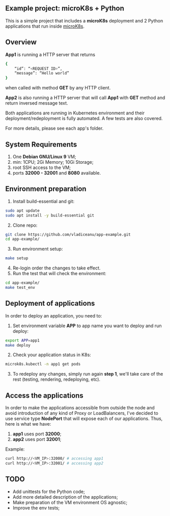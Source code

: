 ## Example project: microK8s + Python
This is a simple project that includes a <b>microK8s</b> deployment and 2 Python applications that run inside <a href="https://microk8s.io/">microK8s</a>.

## Overview
<b>App1</b> is running a HTTP server that returns 
```sh
{
    “id”: “<REQUEST ID>”,
    “message”: “Hello world”
}
```
when called with method <b>GET</b> by any HTTP client.

<b>App2</b> is also running a HTTP server that will call <b>App1</b> with <b>GET</b> method and return inversed message text.

Both applications are running in Kubernetes environment and their deployment/redeployment is fully automated. A few tests are also covered.

For more details, please see each app's folder.

## System Requirements
1. One <b>Debian GNU/Linux 9</b> VM; 
2. min: 1CPU; 2Gi Memory; 10Gi Storage;<br>
2. root SSH access to the VM;<br>
3. ports <b>32000 - 32001</b> and <b>8080</b> available.

## Environment preparation
1. Install build-essential and git: 
```sh
sudo apt update
sudo apt install -y build-essential git
```
2. Clone repo:
```sh
git clone https://github.com/vladiceanu/app-example.git
cd app-example/
```
3. Run environment setup:
```sh
make setup
```
4. Re-login order the changes to take effect.
6. Run the test that will check the environment:
```sh
cd app-example/
make test_env
```
## Deployment of applications
In order to deploy an application, you need to:
1. Set environment variable <b>APP</b> to app name you want to deploy and run deploy:
```sh
export APP=app1
make deploy
```
2. Check your application status in K8s:
```sh
microk8s.kubectl -n app1 get pods
```
3. To redeploy any changes, simply run again <b>step 1</b>, we'll take care of the rest (testing, rendering, redeploying, etc).

## Access the applications
In order to make the applications accessible from outside the node and avoid introduction of any kind of Proxy or LoadBalancers, I've decided to use service type <b>NodePort</b> that will expose each of our applications. Thus, here is what we have:
1. <b>app1</b> uses port <b>32000</b>;
2. <b>app2</b> uses port <b>32001</b>;

Example:
```sh
curl http://<VM_IP>:32000/ # accessing app1
curl http://<VM_IP>:32001/ # accessing app2
```

## TODO
- Add unittests for the Python code; 
- Add more detailed description of the applications;
- Make preparation of the VM environment OS agnostic;
- Improve the env tests;
